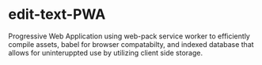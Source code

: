 # edit-text-PWA

Progressive Web Application using web-pack service worker to efficiently compile assets, babel for browser compatabilty, and indexed database that allows for uninteruppted use by utilizing client side storage.
